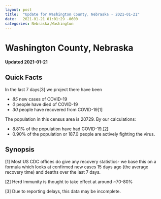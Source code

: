 ```yaml
---
layout: post
title:  "Update for Washington County, Nebraska - 2021-01-21"
date:   2021-01-21 01:01:29 -0600
categories: Nebraska,Washington
---
```


# Washington County, Nebraska
#### Updated 2021-01-21

## Quick Facts

In the last 7 days[3] we project there have been
- *85* new cases of COVID-19
- *0* people have died of COVID-19
- *30* people have recovered from COVID-19[1]

The population in this census area is 20729. By our calculations:
- 8.81% of the population have had COVID-19.[2]
- 0.90% of the population or 187.0 people are actively fighting the virus.

## Synopsis




[1] Most US CDC offices do give any recovery statistics- we base this on a formula which looks at confirmed new cases
15 days ago (the average recovery time) and deaths over the last 7 days.

[2] Herd Immunity is thought to take effect at around ~70-80%

[3] Due to reporting delays, this data may be incomplete.
 
    